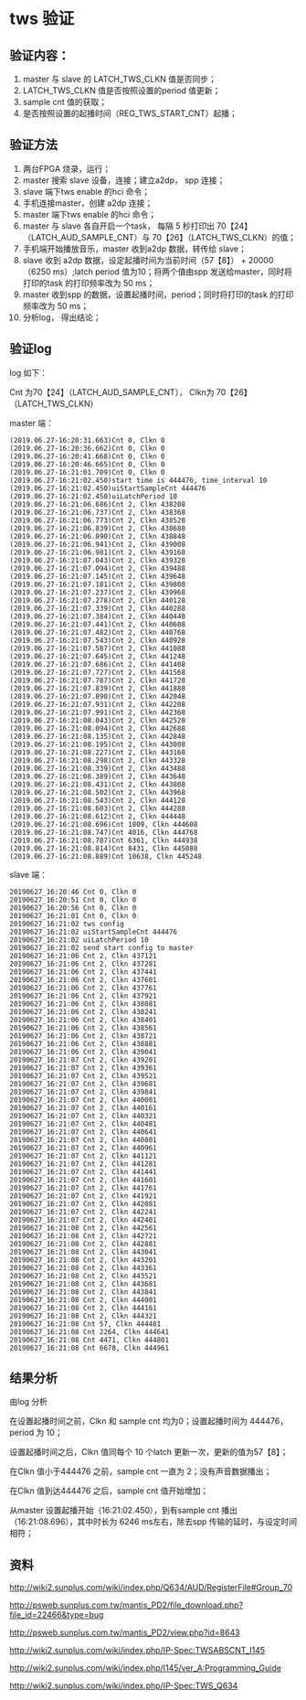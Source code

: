 # tws 验证

## 验证内容：

1. master 与 slave 的 LATCH_TWS_CLKN  值是否同步；
2. LATCH_TWS_CLKN  值是否按照设置的period 值更新；
3. sample cnt 值的获取；
4. 是否按照设置的起播时间（REG_TWS_START_CNT）起播；



## 验证方法

1. 两台FPGA 烧录，运行；
2. master 搜索 slave 设备，连接；建立a2dp， spp 连接；
3. slave 端下tws enable 的hci 命令；
4. 手机连接master，创建 a2dp 连接；
5. master 端下tws enable 的hci 命令；
6. master 与 slave 各自开启一个task， 每隔 5 秒打印出 70【24】（LATCH_AUD_SAMPLE_CNT）与 70【26】（LATCH_TWS_CLKN）的值；
7. 手机端开始播放音乐，master 收到a2dp 数据，转传给 slave；
8. slave 收到 a2dp 数据，设定起播时间为当前时间（57【8】） + 20000（6250 ms）;latch period 值为10；将两个值由spp 发送给master，同时将打印的task 的打印频率改为 50 ms；
9. master 收到spp 的数据，设置起播时间，period；同时将打印的task 的打印频率改为 50 ms；
10. 分析log， 得出结论；

## 验证log

log 如下：

 Cnt 为70【24】（LATCH_AUD_SAMPLE_CNT）， Clkn为 70【26】（LATCH_TWS_CLKN）

master 端：

```
(2019.06.27-16:20:31.663)Cnt 0, Clkn 0
(2019.06.27-16:20:36.662)Cnt 0, Clkn 0
(2019.06.27-16:20:41.668)Cnt 0, Clkn 0
(2019.06.27-16:20:46.665)Cnt 0, Clkn 0
(2019.06.27-16:21:01.709)Cnt 0, Clkn 0
(2019.06.27-16:21:02.450)start time is 444476, time_interval 10
(2019.06.27-16:21:02.450)uiStartSampleCnt 444476
(2019.06.27-16:21:02.450)uiLatchPeriod 10
(2019.06.27-16:21:06.686)Cnt 2, Clkn 438208
(2019.06.27-16:21:06.737)Cnt 2, Clkn 438368
(2019.06.27-16:21:06.773)Cnt 2, Clkn 438528
(2019.06.27-16:21:06.839)Cnt 2, Clkn 438688
(2019.06.27-16:21:06.890)Cnt 2, Clkn 438848
(2019.06.27-16:21:06.941)Cnt 2, Clkn 439008
(2019.06.27-16:21:06.981)Cnt 2, Clkn 439168
(2019.06.27-16:21:07.043)Cnt 2, Clkn 439328
(2019.06.27-16:21:07.094)Cnt 2, Clkn 439488
(2019.06.27-16:21:07.145)Cnt 2, Clkn 439648
(2019.06.27-16:21:07.181)Cnt 2, Clkn 439808
(2019.06.27-16:21:07.237)Cnt 2, Clkn 439968
(2019.06.27-16:21:07.278)Cnt 2, Clkn 440128
(2019.06.27-16:21:07.339)Cnt 2, Clkn 440288
(2019.06.27-16:21:07.384)Cnt 2, Clkn 440448
(2019.06.27-16:21:07.441)Cnt 2, Clkn 440608
(2019.06.27-16:21:07.482)Cnt 2, Clkn 440768
(2019.06.27-16:21:07.543)Cnt 2, Clkn 440928
(2019.06.27-16:21:07.587)Cnt 2, Clkn 441088
(2019.06.27-16:21:07.645)Cnt 2, Clkn 441248
(2019.06.27-16:21:07.686)Cnt 2, Clkn 441408
(2019.06.27-16:21:07.727)Cnt 2, Clkn 441568
(2019.06.27-16:21:07.787)Cnt 2, Clkn 441728
(2019.06.27-16:21:07.839)Cnt 2, Clkn 441888
(2019.06.27-16:21:07.890)Cnt 2, Clkn 442048
(2019.06.27-16:21:07.931)Cnt 2, Clkn 442208
(2019.06.27-16:21:07.991)Cnt 2, Clkn 442368
(2019.06.27-16:21:08.043)Cnt 2, Clkn 442528
(2019.06.27-16:21:08.094)Cnt 2, Clkn 442688
(2019.06.27-16:21:08.135)Cnt 2, Clkn 442848
(2019.06.27-16:21:08.195)Cnt 2, Clkn 443008
(2019.06.27-16:21:08.227)Cnt 2, Clkn 443168
(2019.06.27-16:21:08.298)Cnt 2, Clkn 443328
(2019.06.27-16:21:08.339)Cnt 2, Clkn 443488
(2019.06.27-16:21:08.389)Cnt 2, Clkn 443648
(2019.06.27-16:21:08.431)Cnt 2, Clkn 443808
(2019.06.27-16:21:08.502)Cnt 2, Clkn 443968
(2019.06.27-16:21:08.543)Cnt 2, Clkn 444128
(2019.06.27-16:21:08.603)Cnt 2, Clkn 444288
(2019.06.27-16:21:08.612)Cnt 2, Clkn 444448
(2019.06.27-16:21:08.696)Cnt 1809, Clkn 444608
(2019.06.27-16:21:08.747)Cnt 4016, Clkn 444768
(2019.06.27-16:21:08.787)Cnt 6361, Clkn 444938
(2019.06.27-16:21:08.814)Cnt 8431, Clkn 445088
(2019.06.27-16:21:08.889)Cnt 10638, Clkn 445248
```



slave 端：

```
20190627_16:20:46 Cnt 0, Clkn 0
20190627_16:20:51 Cnt 0, Clkn 0
20190627_16:20:56 Cnt 0, Clkn 0
20190627_16:21:01 Cnt 0, Clkn 0
20190627_16:21:02 tws config
20190627_16:21:02 uiStartSampleCnt 444476
20190627_16:21:02 uiLatchPeriod 10
20190627_16:21:02 send start config to master
20190627_16:21:06 Cnt 2, Clkn 437121
20190627_16:21:06 Cnt 2, Clkn 437281
20190627_16:21:06 Cnt 2, Clkn 437441
20190627_16:21:06 Cnt 2, Clkn 437601
20190627_16:21:06 Cnt 2, Clkn 437761
20190627_16:21:06 Cnt 2, Clkn 437921
20190627_16:21:06 Cnt 2, Clkn 438081
20190627_16:21:06 Cnt 2, Clkn 438241
20190627_16:21:06 Cnt 2, Clkn 438401
20190627_16:21:06 Cnt 2, Clkn 438561
20190627_16:21:06 Cnt 2, Clkn 438721
20190627_16:21:06 Cnt 2, Clkn 438881
20190627_16:21:06 Cnt 2, Clkn 439041
20190627_16:21:07 Cnt 2, Clkn 439201
20190627_16:21:07 Cnt 2, Clkn 439361
20190627_16:21:07 Cnt 2, Clkn 439521
20190627_16:21:07 Cnt 2, Clkn 439681
20190627_16:21:07 Cnt 2, Clkn 439841
20190627_16:21:07 Cnt 2, Clkn 440001
20190627_16:21:07 Cnt 2, Clkn 440161
20190627_16:21:07 Cnt 2, Clkn 440321
20190627_16:21:07 Cnt 2, Clkn 440481
20190627_16:21:07 Cnt 2, Clkn 440641
20190627_16:21:07 Cnt 2, Clkn 440801
20190627_16:21:07 Cnt 2, Clkn 440961
20190627_16:21:07 Cnt 2, Clkn 441121
20190627_16:21:07 Cnt 2, Clkn 441281
20190627_16:21:07 Cnt 2, Clkn 441441
20190627_16:21:07 Cnt 2, Clkn 441601
20190627_16:21:07 Cnt 2, Clkn 441761
20190627_16:21:07 Cnt 2, Clkn 441921
20190627_16:21:07 Cnt 2, Clkn 442081
20190627_16:21:07 Cnt 2, Clkn 442241
20190627_16:21:07 Cnt 2, Clkn 442401
20190627_16:21:08 Cnt 2, Clkn 442561
20190627_16:21:08 Cnt 2, Clkn 442721
20190627_16:21:08 Cnt 2, Clkn 442881
20190627_16:21:08 Cnt 2, Clkn 443041
20190627_16:21:08 Cnt 2, Clkn 443201
20190627_16:21:08 Cnt 2, Clkn 443361
20190627_16:21:08 Cnt 2, Clkn 443521
20190627_16:21:08 Cnt 2, Clkn 443681
20190627_16:21:08 Cnt 2, Clkn 443841
20190627_16:21:08 Cnt 2, Clkn 444001
20190627_16:21:08 Cnt 2, Clkn 444161
20190627_16:21:08 Cnt 2, Clkn 444321
20190627_16:21:08 Cnt 57, Clkn 444481
20190627_16:21:08 Cnt 2264, Clkn 444641
20190627_16:21:08 Cnt 4471, Clkn 444801
20190627_16:21:08 Cnt 6678, Clkn 444961
```

## 结果分析

由log 分析

在设置起播时间之前，Clkn 和 sample cnt 均为0；设置起播时间为 444476， period 为 10；

设置起播时间之后，Clkn 值同每个 10 个latch 更新一次，更新的值为57【8】；

在Clkn 值小于444476 之前，sample cnt 一直为 2；没有声音数据播出；

在Clkn 值到达444476 之后，sample cnt 值开始增加；

从master  设置起播开始（16:21:02.450），到有sample cnt 播出（16:21:08.696），其中时长为 6246 ms左右，除去spp 传输的延时，与设定时间相符；



## 资料

http://wiki2.sunplus.com/wiki/index.php/Q634/AUD/RegisterFile#Group_70

http://psweb.sunplus.com.tw/mantis_PD2/file_download.php?file_id=22466&type=bug

http://psweb.sunplus.com.tw/mantis_PD2/view.php?id=8643

http://wiki2.sunplus.com/wiki/index.php/IP-Spec:TWSABSCNT_I145

http://wiki2.sunplus.com/wiki/index.php/I145/ver_A:Programming_Guide

http://wiki2.sunplus.com/wiki/index.php/IP-Spec:TWS_Q634

